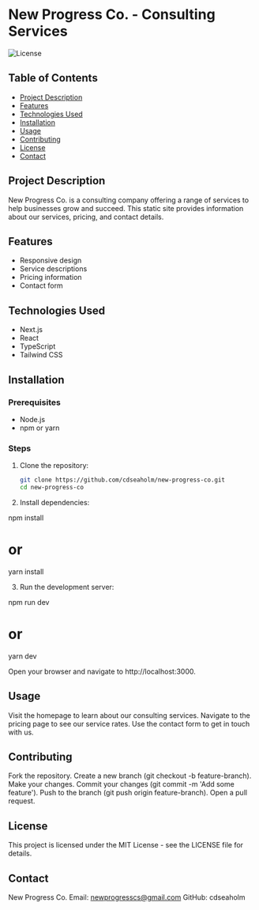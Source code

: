 
# New Progress Co. - Consulting Services

![License](https://img.shields.io/badge/license-MIT-blue.svg)

## Table of Contents

- [Project Description](#project-description)
- [Features](#features)
- [Technologies Used](#technologies-used)
- [Installation](#installation)
- [Usage](#usage)
- [Contributing](#contributing)
- [License](#license)
- [Contact](#contact)

## Project Description

New Progress Co. is a consulting company offering a range of services to help businesses grow and succeed. This static site provides information about our services, pricing, and contact details.

## Features

- Responsive design
- Service descriptions
- Pricing information
- Contact form

## Technologies Used

- Next.js
- React
- TypeScript
- Tailwind CSS

## Installation

### Prerequisites

- Node.js
- npm or yarn

### Steps

1. Clone the repository:
   ```sh
   git clone https://github.com/cdseaholm/new-progress-co.git
   cd new-progress-co

2. Install dependencies:

npm install
# or
yarn install

3. Run the development server:

npm run dev
# or
yarn dev

Open your browser and navigate to http://localhost:3000.

## Usage

Visit the homepage to learn about our consulting services.
Navigate to the pricing page to see our service rates.
Use the contact form to get in touch with us.

## Contributing

Fork the repository.
Create a new branch (git checkout -b feature-branch).
Make your changes.
Commit your changes (git commit -m 'Add some feature').
Push to the branch (git push origin feature-branch).
Open a pull request.

## License

This project is licensed under the MIT License - see the LICENSE file for details.

## Contact

New Progress Co.
Email: newprogresscs@gmail.com
GitHub: cdseaholm
